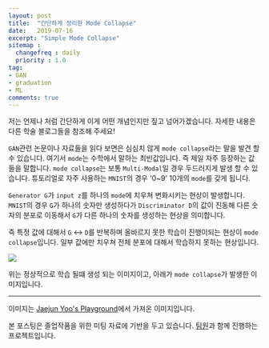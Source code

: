 ```yaml
---
layout: post
title:  "간단하게 정리한 Mode Collapse"
date:   2019-07-16
excerpt: "Simple Mode Collapse"
sitemap :
  changefreq : daily
  priority : 1.0
tag:
- GAN
- graduation
- ML
comments: true
---
```


저는 언제나 처럼 간단하게 이게 어떤 개념인지만 짚고 넘어가겠습니다. 자세한 내용은 다른 학술 블로그들을 참조해 주세요!  


`GAN`관련 논문이나 자료들을 읽다 보면은 심심치 않게 `mode collapse`라는 말을 발견 할 수 있습니다. 여기서 `mode`는 수학에서 말하는 최빈값입니다. 즉 제일 자주 등장하는 값들을 말합니다. `mode collapse`는 보통 `Multi-Modal`일 경우 두드러지게 발생 할 수 있습니다. 튜토리얼로 자주 사용하는 `MNIST`의 경우 '0~9' 10개의 `mode`를 갖게 됩니다.  

`Generator G`가 `input z`를 하나의 `mode`에 치우쳐 변화시키는 현상이 발생합니다. `MNIST`의 경우 `G`가 하나의 숫자만 생성하다가 `Discriminator D`의 값이 진동해 다른 숫자의 분포로 이동해서 `G`가 다른 하나의 숫자를 생성하는 현상을 의미합니다.  

즉 특정 값에 대해서 `G` <-> `D`를 반복하며 올바르지 못한 학습이 진행이되는 현상이 `mode collapse`입니다. 일부 값에만 치우쳐 전체 분포에 대해서 학습하지 못하는 현상입니다. 

<img src='https://sihan-son.github.io/public/gan/mode.png'>

위는 정상적으로 학습 될떄 생성 되는 이미지이고, 아래가 `mode collapse`가 발생한 이미지입니다.

---
이미지는 [Jaejun Yoo's Playground]('http://jaejunyoo.blogspot.com/2017/02/unrolled-generative-adversarial-network-1.html')에서 가져온 이미지입니다.  


본 포스팅은 졸업작품을 위한 미팅 자료에 기반을 두고 있습니다. <a href='https://dev-hani.tistory.com'>팀원</a>과 함께 진행하는 프로젝트입니다.